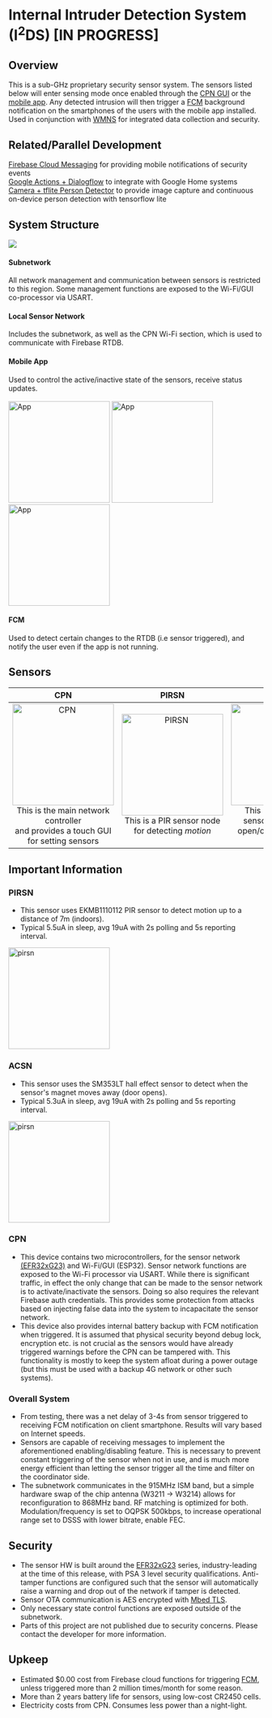 # Internal Intruder Detection System (I<sup>2</sup>DS) [IN PROGRESS]

## Overview
This is a sub-GHz proprietary security sensor system. The sensors listed below will enter sensing mode once enabled through the [CPN GUI](https://github.com/edward62740/i2ds/blob/master/CPN%20ESP32/src/app_gui.cpp) or the [mobile app](https://github.com/edward62740/i2ds/tree/master/App). Any detected intrusion will then trigger a [FCM](https://github.com/edward62740/i2ds-fcm) background notification on the smartphones of the users with the mobile app installed.
Used in conjunction with [WMNS](https://github.com/edward62740/Wireless-Mesh-Network-System) for integrated data collection and security.

## Related/Parallel Development
[Firebase Cloud Messaging](https://github.com/edward62740/i2ds-fcm) for providing mobile notifications of security events<br>
[Google Actions + Dialogflow](https://github.com/edward62740/i2ds-assistant) to integrate with Google Home systems<br>
[Camera + tflite Person Detector](https://github.com/edward62740/i2ds-sentinel) to provide image capture and continuous on-device person detection with tensorflow lite <br>

## System Structure
![](https://github.com/edward62740/i2ds/blob/master/Documentation/functional.png)
#### Subnetwork
All network management and communication between sensors is restricted to this region. Some management functions are exposed to the Wi-Fi/GUI co-processor via USART.
#### Local Sensor Network
Includes the subnetwork, as well as the CPN Wi-Fi section, which is used to communicate with Firebase RTDB.
#### Mobile App
Used to control the active/inactive state of the sensors, receive status updates.<br><br>
<img src="https://github.com/edward62740/i2ds/blob/master/Documentation/App-main.jpg" alt="App" width="200"/>
<img src="https://github.com/edward62740/i2ds/blob/master/Documentation/App-settings.jpg" alt="App" width="200"/>
<img src="https://github.com/edward62740/i2ds/blob/master/Documentation/App-errors.jpg" alt="App" width="200"/>
#### FCM
Used to detect certain changes to the RTDB (i.e sensor triggered), and notify the user even if the app is not running.

 
 ## Sensors
 CPN             |  PIRSN      |  ACSN
:-------------------------:|:-------------------------:|:-------------------------:
<img src="https://github.com/edward62740/i2ds/blob/master/Documentation/ic_cpn.png" alt="CPN" width="200"/><br />This is the main network controller <br> and provides a touch GUI for setting sensors|<img src="https://github.com/edward62740/i2ds/blob/master/Documentation/ic_pirsn.png" alt="PIRSN" width="200"/><br />This is a PIR sensor node for detecting *motion* |  <img src="https://github.com/edward62740/i2ds/blob/master/Documentation/ic_acsn.png" alt="ACSN" width="200"/><br />This is a hall-effect sensor for detecting <br> open/closed doors and windows

## Important Information
### PIRSN
* This sensor uses EKMB1110112 PIR sensor to detect motion up to a distance of 7m (indoors).
* Typical 5.5uA in sleep, avg 19uA with 2s polling and 5s reporting interval.
<img src="https://github.com/edward62740/I2DS/blob/master/Documentation/prod-pirsn.jpg" alt="pirsn" width="200"/>


### ACSN
* This sensor uses the SM353LT hall effect sensor to detect when the sensor's magnet moves away (door opens).
* Typical 5.3uA in sleep, avg 19uA with 2s polling and 5s reporting interval.
<img src="https://github.com/edward62740/I2DS/blob/master/Documentation/prod-acsn.jpg" alt="pirsn" width="200"/>

### CPN
* This device contains two microcontrollers, for the sensor network [(EFR32xG23)](https://www.silabs.com/wireless/proprietary/efr32fg23-sub-ghz-wireless-soc) and Wi-Fi/GUI (ESP32). Sensor network functions are exposed to the Wi-Fi processor via USART. While there is significant traffic, in effect the only change that can be made to the sensor network is to activate/inactivate the sensors. Doing so also requires the relevant Firebase auth credentials. This provides some protection from attacks based on injecting false data into the system to incapacitate the sensor network.
* This device also provides internal battery backup with FCM notification when triggered. It is assumed that physical security beyond debug lock, encryption etc. is not crucial as the sensors would have already triggered warnings before the CPN can be tampered with. This functionality is mostly to keep the system afloat during a power outage (but this must be used with a backup 4G network or other such systems).
### Overall System
* From testing, there was a net delay of 3-4s from sensor triggered to receiving FCM notification on client smartphone. Results will vary based on Internet speeds.
* Sensors are capable of receiving messages to implement the aforementioned enabling/disabling feature. This is necessary to prevent constant triggering of the sensor when not in use, and is much more energy efficient than letting the sensor trigger all the time and filter on the coordinator side.
* The subnetwork communicates in the 915MHz ISM band, but a simple hardware swap of the chip antenna (W3211 -> W3214) allows for reconfiguration to 868MHz band. RF matching is optimized for both. Modulation/frequency is set to OQPSK 500kbps, to increase operational range set to DSSS with lower bitrate, enable FEC.

## Security
* The sensor HW is built around the [EFR32xG23](https://www.silabs.com/wireless/proprietary/efr32fg23-sub-ghz-wireless-soc) series, industry-leading at the time of this release, with PSA 3 level security qualifications. Anti-tamper functions are configured such that the sensor will automatically raise a warning and drop out of the network if tamper is detected.
* Sensor OTA communication is AES encrypted with [Mbed TLS](https://github.com/Mbed-TLS/mbedtls).
* Only necessary state control functions are exposed outside of the subnetwork.
* Parts of this project are not published due to security concerns. Please contact the developer for more information.

## Upkeep
* Estimated $0.00 cost from Firebase cloud functions for triggering [FCM](https://github.com/edward62740/i2ds-fcm), unless triggered more than 2 million times/month for some reason.
* More than 2 years battery life for sensors, using low-cost CR2450 cells.
* Electricity costs from CPN. Consumes less power than a night-light.


